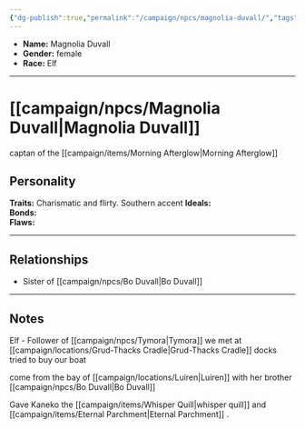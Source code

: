 ```yaml
---
{"dg-publish":true,"permalink":"/campaign/npcs/magnolia-duvall/","tags":["character","npc"],"noteIcon":"","created":"2025-10-26T12:25:19.403-07:00","updated":"2025-10-27T16:38:10.465-07:00"}
---
```



<p><span><ul>
<li dir="auto"><strong>Name:</strong> Magnolia Duvall</li>
<li dir="auto"><strong>Gender:</strong> female</li>
<li dir="auto"><strong>Race:</strong> Elf</li>
</ul></span></p>

---

# [[campaign/npcs/Magnolia Duvall\|Magnolia Duvall]]
captan of the [[campaign/items/Morning Afterglow\|Morning Afterglow]]

## Personality
**Traits:**  Charismatic and flirty. Southern accent
**Ideals:**  
**Bonds:**  
**Flaws:**  

---

## Relationships
- Sister of [[campaign/npcs/Bo Duvall\|Bo Duvall]]

---

## Notes
Elf - Follower of [[campaign/npcs/Tymora\|Tymora]]
we met at [[campaign/locations/Grud-Thacks Cradle\|Grud-Thacks Cradle]] docks
tried to buy our boat

come from the bay of [[campaign/locations/Luiren\|Luiren]]  with her brother [[campaign/npcs/Bo Duvall\|Bo Duvall]]

Gave Kaneko the [[campaign/items/Whisper Quill\|whisper quill]] and [[campaign/items/Eternal Parchment\|Eternal Parchment]] .